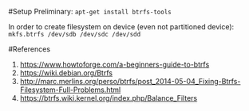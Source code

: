 #Setup
Preliminary:
`apt-get install btrfs-tools`

In order to create filesystem on device (even not partitioned device):
`mkfs.btrfs /dev/sdb /dev/sdc /dev/sdd`

#References
1. https://www.howtoforge.com/a-beginners-guide-to-btrfs
2. https://wiki.debian.org/Btrfs
3. http://marc.merlins.org/perso/btrfs/post_2014-05-04_Fixing-Btrfs-Filesystem-Full-Problems.html
4. https://btrfs.wiki.kernel.org/index.php/Balance_Filters